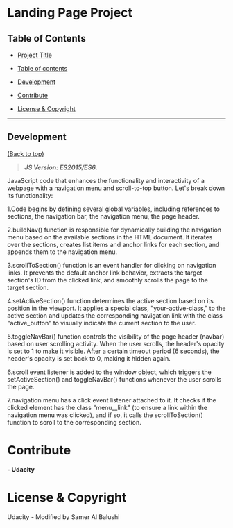 # Landing Page Project

## Table of Contents

-   [Project Title](Udacity-Landing-Page-Project)

-   [Table of contents](table-of-contents)

-   [Development](development)

-   [Contribute](contribute)

-   [License & Copyright](#License-&-Copyright)

---

## Development

[(Back to top)](#table-of-contents)

>**_JS Version: ES2015/ES6._**

JavaScript code that enhances the functionality and interactivity of a webpage with a navigation menu and scroll-to-top button. Let's break down its functionality:

1.Code begins by defining several global variables, including references to sections, the navigation bar, the navigation menu, the page header.

2.buildNav() function is responsible for dynamically building the navigation menu based on the available sections in the HTML document. It iterates over the sections, creates list items and anchor links for each section, and appends them to the navigation menu.

3.scrollToSection() function is an event handler for clicking on navigation links. It prevents the default anchor link behavior, extracts the target section's ID from the clicked link, and smoothly scrolls the page to the target section.

4.setActiveSection() function determines the active section based on its position in the viewport. It applies a special class, "your-active-class," to the active section and updates the corresponding navigation link with the class "active_button" to visually indicate the current section to the user.

5.toggleNavBar() function controls the visibility of the page header (navbar) based on user scrolling activity. When the user scrolls, the header's opacity is set to 1 to make it visible. After a certain timeout period (6 seconds), the header's opacity is set back to 0, making it hidden again.

6.scroll event listener is added to the window object, which triggers the setActiveSection() and toggleNavBar() functions whenever the user scrolls the page.

7.navigation menu has a click event listener attached to it. It checks if the clicked element has the class "menu__link" (to ensure a link within the navigation menu was clicked), and if so, it calls the scrollToSection() function to scroll to the corresponding section.


# Contribute

**- Udacity**

# License & Copyright


 Udacity - Modified by Samer Al Balushi

